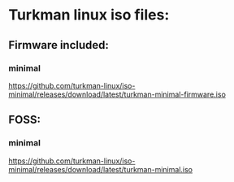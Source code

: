 # Turkman linux iso files:

## Firmware included:
### minimal
https://github.com/turkman-linux/iso-minimal/releases/download/latest/turkman-minimal-firmware.iso

## FOSS:
### minimal
https://github.com/turkman-linux/iso-minimal/releases/download/latest/turkman-minimal.iso
